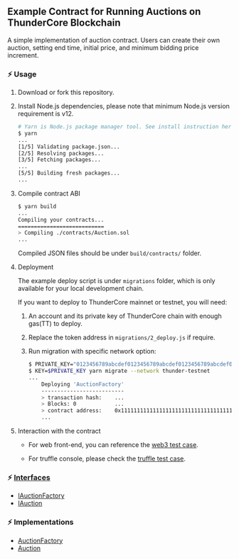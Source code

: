 ## Example Contract for Running Auctions on ThunderCore Blockchain

A simple implementation of auction contract. Users can create their own auction, setting end time, initial price, and minimum bidding price increment.

### :zap: Usage

1. Download or fork this repository.

2. Install Node.js dependencies, please note that minimum Node.js version requirement is v12.

    ```bash
    # Yarn is Node.js package manager tool. See install instruction here: https://yarnpkg.com/getting-started/install
    $ yarn
    ...
    [1/5] Validating package.json...
    [2/5] Resolving packages...
    [3/5] Fetching packages...
    ...
    [5/5] Building fresh packages...
    ...
    ```

3. Compile contract ABI

    ```bash
    $ yarn build
    ...
    Compiling your contracts...
    ===========================
    > Compiling ./contracts/Auction.sol
    ...
    ```

    Compiled JSON files should be under `build/contracts/` folder.

4. Deployment

    The example deploy script is under `migrations` folder, which is only available for your local development chain.

    If you want to deploy to ThunderCore mainnet or testnet, you will need:

    1. An account and its private key of ThunderCore chain with enough gas(TT) to deploy.

    2. Replace the token address in `migrations/2_deploy.js` if require.

    3. Run migration with specific network option:

        ```bash
        $ PRIVATE_KEY="0123456789abcdef0123456789abcdef0123456789abcdef0123456789abcdef"
        $ KEY=$PRIVATE_KEY yarn migrate --network thunder-testnet
        ...
            Deploying 'AuctionFactory'
            --------------------------
            > transaction hash:    ...
            > Blocks: 0            ...
            > contract address:    0x1111111111111111111111111111111111111111
            ...
        ```

5. Interaction with the contract

    - For web front-end, you can reference the [web3 test case](https://github.com/thundercore/auction-template/blob/master/test/TestCase.ts#L12-L59).

    - For truffle console, please check the [truffle test case](https://github.com/thundercore/auction-template/blob/master/test/TestCase.ts#L61-L80).


### :zap: [Interfaces](https://github.com/thundercore/auction-template/tree/abi)

- [IAuctionFactory](https://thundercore.github.io/auction-template/IAuctionFactory.json)
- [IAuction](https://thundercore.github.io/auction-template/IAuction.json)

### :zap: Implementations

- [AuctionFactory](https://thundercore.github.io/auction-template/AuctionFactory.json)
- [Auction](https://thundercore.github.io/auction-template/Auction.json)
